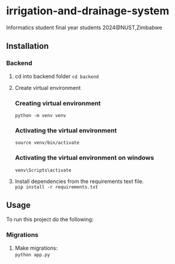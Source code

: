 # irrigation-and-drainage-system
Informatics student final year students 2024@NUST,Zimbabwe

## Installation

### Backend

1. cd into backend folder
    ```cd backend```

2. Create virtual environment
    ### Creating virtual environment
    ```python -m venv venv```

    ### Activating the virtual environment
    ```source venv/bin/activate```

    ### Activating the virtual environment on windows
    ```venv\Scripts\activate```

3. Install dependencies from the requirements text file.<br>
    ```pip install -r requirements.txt```



## Usage
To run this project do the following:

### Migrations

1. Make migrations:<br>
    ```python app.py```

